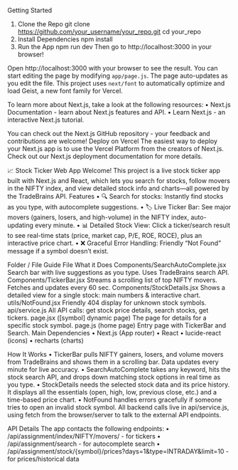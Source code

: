 Getting Started
1.	Clone the Repo
git clone https://github.com/your_username/your_repo.git
cd your_repo
2.	Install Dependencies
npm install
3.	Run the App
npm run dev
Then go to http://localhost:3000 in your browser!

Open http://localhost:3000 with your browser to see the result.
You can start editing the page by modifying `app/page.js`. The page auto-updates as you edit the file.
This project uses `next/font` to automatically optimize and load Geist, a new font family for Vercel.

To learn more about Next.js, take a look at the following resources:
•	Next.js Documentation - learn about Next.js features and API.
•	Learn Next.js - an interactive Next.js tutorial.

You can check out the Next.js GitHub repository - your feedback and contributions are welcome!
Deploy on Vercel
The easiest way to deploy your Next.js app is to use the Vercel Platform from the creators of Next.js.
Check out our Next.js deployment documentation for more details.

📈 Stock Ticker Web App
Welcome! This project is a live stock ticker app built with Next.js and React, which lets you search for stocks, follow movers in the NIFTY index, and view detailed stock info and charts—all powered by the TradeBrains API.
Features
•   🔍 Search for stocks: Instantly find stocks as you type, with autocomplete suggestions.
•   🏷️ Live Ticker Bar: See major movers (gainers, losers, and high-volume) in the NIFTY index, auto-updating every minute.
•   📊 Detailed Stock View: Click a ticker/search result to see real-time stats (price, market cap, P/E, ROE, ROCE), plus an interactive price chart.
•   ❌ Graceful Error Handling: Friendly “Not Found” message if a symbol doesn’t exist.
 
 
Folder / File Guide
File    What it Does
Components/SearchAutoComplete.jsx   Search bar with live suggestions as you type. Uses TradeBrains search API.
Components/TickerBar.jsx    Streams a scrolling list of top NIFTY movers. Fetches and updates every 60 sec.
Components/StockDetails.jsx Shows a detailed view for a single stock: main numbers & interactive chart.
utils/NotFound.jsx  Friendly 404 display for unknown stock symbols.
api/service.js  All API calls: get stock price details, search stocks, get tickers.
page.jsx ([symbol] dynamic page)    The page for details for a specific stock symbol.
page.js (home page) Entry page with TickerBar and Search.
Main Dependencies
•   Next.js (App router)
•   React
•   lucide-react (icons)
•   recharts (charts)
 
How It Works
•   TickerBar pulls NIFTY gainers, losers, and volume movers from TradeBrains and shows them in a scrolling bar. Data updates every minute for live accuracy.
•   SearchAutoComplete takes any keyword, hits the stock search API, and drops down matching stock options in real time as you type.
•   StockDetails needs the selected stock data and its price history. It displays all the essentials (open, high, low, previous close, etc.) and a time-based price chart.
•   NotFound handles errors gracefully if someone tries to open an invalid stock symbol.
All backend calls live in api/service.js, using fetch from the browser/server to talk to the external API endpoints.
 
API Details
The app contacts the following endpoints:
•   /api/assignment/index/NIFTY/movers/ - for tickers
•   /api/assignment/search - for autocomplete search
•   /api/assignment/stock/{symbol}/prices?days=1&type=INTRADAY&limit=10 - for prices/historical data
